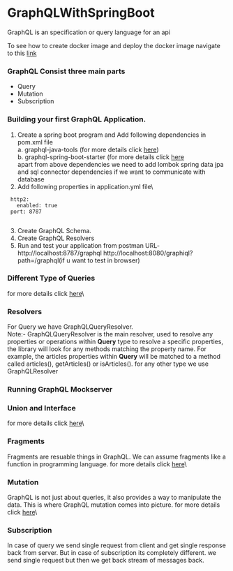 # GraphQLWithSpringBoot
GraphQL is an specification or query language for an api <br/>

To see how to create docker image and deploy the docker image navigate to this [link](/springboot-graphql/docker-deploy-steps.md)

### GraphQL Consist three main parts
 * Query
 * Mutation
 * Subscription

### Building your first GraphQL Application.
1. Create a spring boot program and Add following dependencies in pom.xml file\
  a. graphql-java-tools (for more details click  [here](https://github.com/graphql-java-kickstart/graphql-java-tools/blob/master/README.md))\
  b.  graphql-spring-boot-starter (for more details click [here](https://github.com/graphql-java-kickstart/graphql-spring-boot)\
  apart from above dependencies we need to add lombok spring data jpa and sql connector dependencies if we want to communicate with database
2. Add following properties in application.yml file\
 ``` server:
  http2:
    enabled: true
  port: 8787
  
```
3. Create GraphQL Schema.
4. Create GraphQL Resolvers
5. Run and test your application from postman
URL- http://localhost:8787/graphql
http://localhost:8080/graphiql?path=/graphql(if u want to test in browser)

### Different Type of Queries
for more details click [here](https://github.com/singhrakeshgkp/spring/blob/master/springboot-graphql/GraphQLQueriesAndResponse.md)\ 

### Resolvers
For Query we have GraphQLQueryResolver.</br>
Note:- GraphQLQueryResolver is the main resolver, used to resolve any properties or operations within **Query** type
to resolve a specific properties, the library will look for any methods matching the property name. For example, the articles properties within **Query** will be matched to a method called articles(), getArticles() or isArticles().
for any other type we use GraphQLResolver

### Running GraphQL Mockserver

### Union and Interface
for more details click [here](https://github.com/singhrakeshgkp/spring/blob/master/springboot-graphql/union_interface.md)\

### Fragments
Fragments are resuable things in GraphQL. We can assume fragments like a function in programming language.
for more details click [here](https://github.com/singhrakeshgkp/spring/blob/master/springboot-graphql/fragments.md)\

### Mutation
GraphQL is not just about queries, it also provides a way to manipulate the data. This is where GraphQL mutation comes into picture.
for more details click [here](https://github.com/singhrakeshgkp/spring/blob/master/springboot-graphql/mutation.md)\

### Subscription
 In case of query we send single request from client and get single response back from server. But in case of subscription its completely different. we send single request but then we get back stream of messages back.

